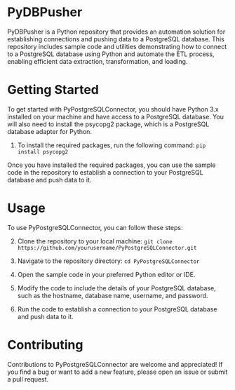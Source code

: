 # PyDBPusher
PyDBPusher is a Python repository that provides an automation solution for establishing connections and pushing data to a PostgreSQL database. This repository includes sample code and utilities demonstrating how to connect to a PostgreSQL database using Python and automate the ETL process, enabling efficient data extraction, transformation, and loading.

# Getting Started
 To get started with PyPostgreSQLConnector, you should have Python 3.x installed on your machine and have access to a PostgreSQL database. You will also need to install the psycopg2 package, which is a PostgreSQL database adapter for Python.

1. To install the required packages, run the following command:
`pip install psycopg2`

Once you have installed the required packages, you can use the sample code in the repository to establish a connection to your PostgreSQL database and push data to it.

# Usage
To use PyPostgreSQLConnector, you can follow these steps:

2. Clone the repository to your local machine:
`git clone https://github.com/yourusername/PyPostgreSQLConnector.git`

3. Navigate to the repository directory:
`cd PyPostgreSQLConnector`

4. Open the sample code in your preferred Python editor or IDE.

5. Modify the code to include the details of your PostgreSQL database, such as the hostname, database name, username, and password.

6. Run the code to establish a connection to your PostgreSQL database and push data to it.

# Contributing
Contributions to PyPostgreSQLConnector are welcome and appreciated! If you find a bug or want to add a new feature, please open an issue or submit a pull request.







